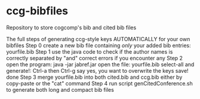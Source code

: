 # ccg-bibfiles
Repository to store cogcomp's bib and cited bib files

The full steps of generating ccg-style keys AUTOMATICALLY for your own bibfiles
Step 0 create a new bib file containing *only* your added bib entries: yourfile.bib
Step 1 use the java code to check if the author names is correctly separated by "and"
       correct errors if you encounter any
Step 2 open the program: java -jar jabref.jar
       open the file: yourfile.bib
       select-all and generate!: Ctrl-a then Ctrl-g
       say yes, you want to overwrite the keys
       save! done
Step 3 merge yourfile.bib into both cited.bib and ccg.bib
       either by copy-paste or the "cat" command
Step 4 run script genCitedConference.sh to generate both long and compact bib files
